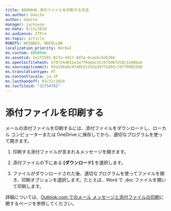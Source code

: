 ```yaml
---
title: 8000046 添付ファイルを印刷する方法
ms.author: daeite
author: daeite
manager: jackiesm
ms.date: 9/13/2018
ms.audience: ITPro
ms.topic: article
ROBOTS: NOINDEX, NOFOLLOW
localization_priority: Normal
ms.custom: 8000046
ms.assetid: 5e2f1581-027a-4417-8d7a-6cae5c6d52b6
ms.openlocfilehash: bf0724a031e1a7f9adac3ccbfd46fd10c13486ae
ms.sourcegitcommit: 03a156a9c9740521155a30775492c7dff0982588
ms.translationtype: HT
ms.contentlocale: ja-JP
ms.lasthandoff: 03/22/2019
ms.locfileid: "31754792"
---
```

# <a name="print-an-attachment"></a>添付ファイルを印刷する

メールの添付ファイルを印刷するには、添付ファイルをダウンロードし、ローカル コンピューターまたは OneDrive に保存してから、適切なプログラムを使って開きます。
  
1. 印刷する添付ファイルが含まれるメッセージを開きます。
    
2. 添付ファイルの下にある **[ダウンロード]** を選択します。 
    
3. ファイルがダウンロードされた後、適切なプログラムを使ってファイルを開き、印刷オプションを選択します。たとえば、Word で .doc ファイルを開いて印刷します。
    
詳細については、[Outlook.com でのメール メッセージと添付ファイルの印刷](https://go.microsoft.com/fwlink/?linkid=2021110&amp;clcid=0x409)に関するページを参照してください。
  

